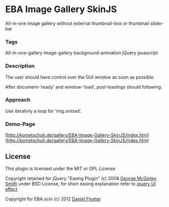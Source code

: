 EBA Image Gallery SkinJS
========================

All-in-one image gallery without external thumbnail-box or thumbnail slider-bar

### Tags

All-in-one-gallery image-gallery background-animation jQuery javascript

### Description

The user should have control over the GUI window as soon as possible.

After document-'ready' and window-'load', post-loadings should following.

### Approach

Use iterativly a loop for 'img.onload'.

### Demo-Page

[http://kometschuh.de/gallery/EBA-Image-Gallery-SkinJS/index.htm] (http://kometschuh.de/gallery/EBA-Image-Gallery-SkinJS/index.htm)

## License

This plugin is licensed under the MIT or GPL License

Copyright retained for jQuery "Easing Plugin" (c) 2008 [George McGinley Smith](http://gsgd.co.uk/sandbox/jquery/easing/) under BSD License, 
for short easing explanation refer to [jquery UI effect](http://jqueryui.com/demos/effect/#easing)

Copyright for EBA.scin (c) 2012 [Daniel Floeter](http://www.kometschuh.de)